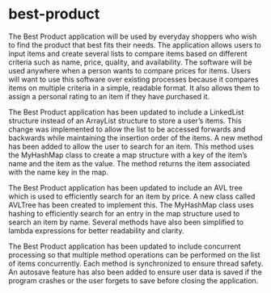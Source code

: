 # best-product
The Best Product application will be used by everyday shoppers who wish to find the product that best fits their needs. 
The application allows users to input items and create several lists to compare items based on different criteria such as name, price, quality, and availability. 
The software will be used anywhere when a person wants to compare prices for items. 
Users will want to use this software over existing processes because it compares items on multiple criteria in a simple, readable format. 
It also allows them to assign a personal rating to an item if they have purchased it.

The Best Product application has been updated to include a LinkedList structure instead of an ArrayList structure to store a user’s items. This change was implemented to allow the list to be accessed forwards and backwards while maintaining the insertion order of the items. A new method has been added to allow the user to search for an item. This method uses the MyHashMap class to create a map structure with a key of the item’s name and the item as the value. The method returns the item associated with the name key in the map. 

The Best Product application has been updated to include an AVL tree which is used to efficiently search for an item by price. A new class called AVLTree has been created to implement this. The MyHashMap class uses hashing to efficiently search for an entry in the map structure used to search an item by name. Several methods have also been simplified to lambda expressions for better readability and clarity. 

The Best Product application has been updated to include concurrent processing so that multiple method operations can be performed on the list of items concurrently. Each method is synchronized to ensure thread safety. An autosave feature has also been added to ensure user data is saved if the program crashes or the user forgets to save before closing the application.

